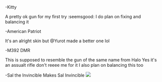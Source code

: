 -Kitty

A pretty ok gun for my first try :seemsgood:
I do plan on fixing and balancing it


-American Patriot

It's an alright skin but @Yurot made a better one lol


-M392 DMR

This is supposed to resemble the gun of the same name from Halo
Yes it's an assualt rifle don't reeee me for it
I also plan on balancing this too


-Sal the Invincible
Makes Sal Invincible ![](https://static-cdn.jtvnw.net/emoticons/v1/64138/3.0)
